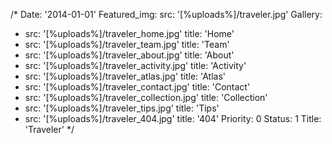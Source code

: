 /*
Date: '2014-01-01'
Featured_img:
  src: '[%uploads%]/traveler.jpg'
Gallery:
- src: '[%uploads%]/traveler_home.jpg'
  title: 'Home'
- src: '[%uploads%]/traveler_team.jpg'
  title: 'Team'
- src: '[%uploads%]/traveler_about.jpg'
  title: 'About'
- src: '[%uploads%]/traveler_activity.jpg'
  title: 'Activity'
- src: '[%uploads%]/traveler_atlas.jpg'
  title: 'Atlas'
- src: '[%uploads%]/traveler_contact.jpg'
  title: 'Contact'
- src: '[%uploads%]/traveler_collection.jpg'
  title: 'Collection'
- src: '[%uploads%]/traveler_tips.jpg'
  title: 'Tips'
- src: '[%uploads%]/traveler_404.jpg'
  title: '404'
Priority: 0
Status: 1
Title: 'Traveler'
*/
